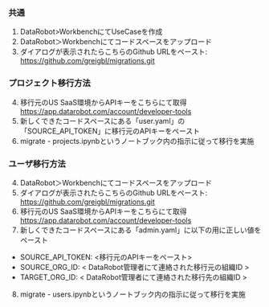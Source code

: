 ### 共通
1. DataRobot>WorkbenchにてUseCaseを作成
2. DataRobot＞Workbenchにてコードスペースをアップロード
3. ダイアログが表示されたらこちらのGithub URLをペースト: https://github.com/greigbl/migrations.git

### プロジェクト移行方法
4. 移行元のUS SaaS環境からAPIキーをこちらにて取得 https://app.datarobot.com/account/developer-tools
5. 新しくできたコードスペースにある「user.yaml」の「SOURCE_API_TOKEN」に移行元のAPIキーをペースト
6. migrate - projects.ipynbというノートブック内の指示に従って移行を実施


### ユーザ移行方法
4. DataRobot＞Workbenchにてコードスペースをアップロード
5. ダイアログが表示されたらこちらのGithub URLをペースト: https://github.com/greigbl/migrations.git
6. 移行元のUS SaaS環境からAPIキーをこちらにて取得 https://app.datarobot.com/account/developer-tools
7. 新しくできたコードスペースにある「admin.yaml」に以下の用に正しい値をペースト
  - SOURCE_API_TOKEN: <移行元のAPIキーをペースト>
  - SOURCE_ORG_ID: < DataRobot管理者にて連絡された移行元の組織ID >
  - TARGET_ORG_ID: < DataRobot管理者にて連絡された移行先の組織ID >
8. migrate - users.ipynbというノートブック内の指示に従って移行を実施